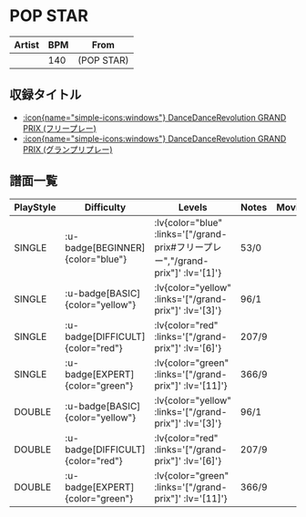 # POP STAR

|Artist|BPM|From|
|------|---|----|
||140|(POP STAR)|

## 収録タイトル

- [ :icon{name="simple-icons:windows"} DanceDanceRevolution GRAND PRIX (フリープレー)](/grand-prix#フリープレー)
- [ :icon{name="simple-icons:windows"} DanceDanceRevolution GRAND PRIX (グランプリプレー)](/grand-prix)

## 譜面一覧

|PlayStyle|Difficulty|Levels|Notes|Movie|
|---------|----------|------|-----|-----|
|SINGLE| :u-badge[BEGINNER]{color="blue"} | :lv{color="blue" :links='["/grand-prix#フリープレー","/grand-prix"]' :lv='[1]'} |53/0||
|SINGLE| :u-badge[BASIC]{color="yellow"} | :lv{color="yellow" :links='["/grand-prix"]' :lv='[3]'} |96/1||
|SINGLE| :u-badge[DIFFICULT]{color="red"} | :lv{color="red" :links='["/grand-prix"]' :lv='[6]'} |207/9||
|SINGLE| :u-badge[EXPERT]{color="green"} | :lv{color="green" :links='["/grand-prix"]' :lv='[11]'} |366/9||
|DOUBLE| :u-badge[BASIC]{color="yellow"} | :lv{color="yellow" :links='["/grand-prix"]' :lv='[3]'} |96/1||
|DOUBLE| :u-badge[DIFFICULT]{color="red"} | :lv{color="red" :links='["/grand-prix"]' :lv='[6]'} |207/9||
|DOUBLE| :u-badge[EXPERT]{color="green"} | :lv{color="green" :links='["/grand-prix"]' :lv='[11]'} |366/9||
